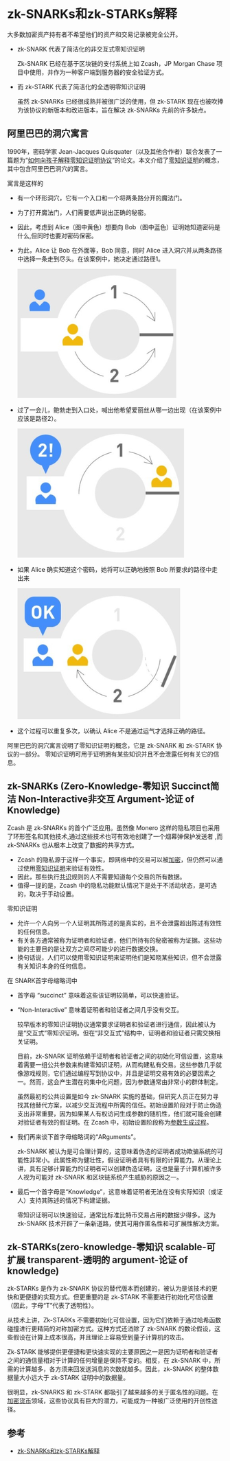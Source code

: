 # zk-SNARKs和zk-STARKs解释
大多数加密资产持有者不希望他们的资产和交易记录被完全公开。

- zk-SNARK 代表了简洁化的非交互式零知识证明

	Zk-SNARK 已经在基于区块链的支付系统上如 Zcash，JP Morgan Chase 项目中使用，并作为一种客户端到服务器的安全验证方式。
- 而 zk-STARK 代表了简洁化的全透明零知识证明

	虽然 zk-SNARKs 已经很成熟并被很广泛的使用，但 zk-STARK 现在也被吹捧为该协议的新版本和改进版本，旨在解决 zk-SNARKs 先前的许多缺点。
	
## 阿里巴巴的洞穴寓言
1990年，密码学家 Jean-Jacques Quisquater（以及其他合作者）联合发表了一篇题为“[如何向孩子解释零知识证明协议](https://pages.cs.wisc.edu/~mkowalcz/628.pdf)”的论文。本文介绍了[零知识证明](https://academy.binance.com/en/glossary/zero-knowledge-proofs)的概念，其中包含阿里巴巴洞穴的寓言。

寓言是这样的

- 有一个环形洞穴，它有一个入口和一个将两条路分开的魔法门。
- 为了打开魔法门，人们需要低声说出正确的秘密。
- 因此，考虑到 Alice（图中黄色）想要向 Bob（图中蓝色）证明她知道密码是什么,但同时也要对密码保密。
- 为此，Alice 让 Bob 在外面等，Bob 同意，同时 Alice 进入洞穴并从两条路径中选择一条走到尽头。在该案例中，她决定通过路径1。

	![](./pic/alibaba.png) 
- 过了一会儿，鲍勃走到入口处，喊出他希望爱丽丝从哪一边出现（在该案例中应该是路径2）。

	![](./pic/alibaba1.png) 
- 如果 Alice 确实知道这个密码，她将可以正确地按照 Bob 所要求的路径中走出来

	![](./pic/alibaba2.png) 
- 这个过程可以重复多次，以确认 Alice 不是通过运气才选择正确的路径。

阿里巴巴的洞穴寓言说明了零知识证明的概念，它是 zk-SNARK 和 zk-STARK 协议的一部分。 零知识证明可用于证明拥有某些知识并且不会泄露任何有关它的信息。

## zk-SNARKs (Zero-Knowledge-零知识 Succinct简洁 Non-Interactive非交互 Argument-论证 of Knowledge) 
Zcash 是 zk-SNARKs 的首个广泛应用。虽然像 Monero 这样的隐私项目也采用了环形签名和其他技术,通过这些技术也可有效地创建了一个烟幕弹保护发送者 ,而 zk-SNARKs 也从根本上改变了数据的共享方式。 

- Zcash 的隐私源于这样一个事实，即网络中的交易可以被[加密](https://academy.binance.com/en/glossary/encryption)，但仍然可以通过使用[零知识证明](https://academy.binance.com/en/glossary/zero-knowledge-proofs)来验证有效性。
- 因此，那些执行[共识](https://academy.binance.com/zh/articles/what-is-a-blockchain-consensus-algorithm)规则的人不需要知道每个交易的所有数据。
- 值得一提的是，Zcash 中的隐私功能默认情况下是处于不活动状态，是可选的，取决于手动设置。

零知识证明

- 允许一个人向另一个人证明其所陈述的是真实的，且不会泄露超出陈述有效性的任何信息。
- 有关各方通常被称为证明者和验证者，他们所持有的秘密被称为证据。这些功能的主要目的是让双方之间尽可能少的进行数据交换。
- 换句话说，人们可以使用零知识证明来证明他们是知晓某些知识，但不会泄露有关知识本身的任何信息。

在 SNARK首字母缩略词中

- 首字母 “succinct” 意味着这些该证明较简单，可以快速验证。
-  “Non-Interactive” 意味着证明者和验证者之间几乎没有交互。

	较早版本的零知识证明协议通常要求证明者和验证者进行通信，因此被认为是“交互式”零知识证明。但在“非交互式”结构中，证明者和验证者只需交换相关证明。

	目前，zk-SNARK 证明依赖于证明者和验证者之间的初始化可信设置，这意味着需要一组公共参数来构建零知识证明，从而构建私有交易。这些参数几乎就像游戏规则，它们通过编程写到协议中，并且是证明交易有效的必要因素之一。然而，这会产生潜在的集中化问题，因为参数通常由非常小的群体制定。
	
	虽然最初的公共设置是如今 zk-SNARK 实施的基础，但研究人员正在努力寻找其他替代方案，以减少交互流程中所需的信任。初始设置阶段对于防止伪造支出非常重要，因为如果某人有权访问生成参数的随机性，他们就可能会创建对验证者有效的假证明。在 Zcash 中，初始设置阶段称为[参数生成过程](https://z.cash/blog/the-design-of-the-ceremony/)。
- 我们再来谈下首字母缩略词的“ARguments”。

	 zk-SNARK 被认为是可合理计算的，这意味着伪造的证明者成功欺骗系统的可能性非常小。此属性称为健壮性，假设证明者具有有限的计算能力。从理论上讲，具有足够计算能力的证明者可以创建伪造证明，这也是量子计算机被许多人视为可能对 zk-SNARK 和区块链系统产生威胁的原因之一。
- 最后一个首字母是“Knowledge”，这意味着证明者无法在没有实际知识（或证人）支持其陈述的情况下构建证据。

	零知识证明可以快速验证，通常比标准比特币交易占用的数据少得多。这为 zk-SNARK 技术开辟了一条新道路，使其可用作匿名性和可扩展性解决方案。
 
## zk-STARKs(zero-knowledge-零知识 scalable-可扩展 transparent-透明的 argument-论证 of knowledge)
zk-STARKs 是作为 zk-SNARK 协议的替代版本而创建的，被认为是该技术的更快和更便捷的实现方式。但更重要的是 zk-STARK 不需要进行初始化可信设置（因此，字母“T”代表了透明性）。

从技术上讲，Zk-STARKs 不需要初始化可信设置，因为它们依赖于通过哈希函数碰撞进行更精简的对称加密方式。这种方式还消除了 zk-SNARK 的数论假设，这些假设在计算上成本很高，并且理论上容易受到量子计算机的攻击。

Zk-STARK 能够提供更便捷和更快速实现的主要原因之一是因为证明者和验证者之间的通信量相对于计算的任何增量是保持不变的。相反，在 zk-SNARK 中，所需的计算越多，各方须来回发送消息的次数就越多。因此，zk-SNARK 的整体数据量大小远大于 zk-STARK 证明中的数据量。

很明显，zk-SNARKS 和 zk-STARK 都吸引了越来越多的关于匿名性的问题。在[加密货币](https://academy.binance.com/en/glossary/cryptocurrency)领域，这些协议具有巨大的潜力，可能成为一种被广泛使用的开创性途径。


## 参考
- [zk-SNARKs和zk-STARKs解释](https://academy.binance.com/zh/articles/zk-snarks-and-zk-starks-explained)

	
	